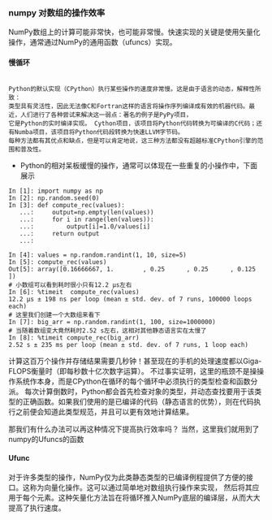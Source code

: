 ### numpy 对数组的操作效率
NumPy数组上的计算可能非常快，也可能非常慢。快速实现的关键是使用矢量化操作，通常通过NumPy的通用函数（ufuncs）实现。

#### 慢循环
```
 
Python的默认实现（CPython）执行某些操作的速度非常慢。这是由于语言的动态，解释性所致：
类型具有灵活性，因此无法像C和Fortran这样的语言将操作序列编译成有效的机器代码。最近，人们进行了各种尝试来解决这一弱点：著名的例子是PyPy项目，
它是Python的实时编译实现。 Cython项目，该项目将Python代码转换为可编译的C代码；还有Numba项目，该项目将Python代码段转换为快速LLVM字节码。
每种方法都有其优点和缺点，但是可以肯定地说，这三种方法都没有超越标准CPython引擎的范围和普及性。
```
* Python的相对呆板缓慢的操作，通常可以体现在一些重复的小操作中，下面展示

```ipyno
In [1]: import numpy as np
In [2]: np.random.seed(0)
In [3]: def compute_rec(values):
   ...:     output=np.empty(len(values))
   ...:     for i in range(len(values)):
   ...:         output[i]=1.0/values[i]
   ...:     return output
   ...: 

In [4]: values = np.random.randint(1, 10, size=5)
In [5]: compute_rec(values)
Out[5]: array([0.16666667, 1.        , 0.25      , 0.25      , 0.125     ])
# 小数组可以看到耗时很小只有12.2 µs左右
In [6]: %timeit  compute_rec(values)
12.2 µs ± 198 ns per loop (mean ± std. dev. of 7 runs, 100000 loops each)
# 这里我们创建一个大数组来看下
In [7]: big_arr = np.random.randint(1, 100, size=1000000)
# 当随着数组变大竟然耗时2.52 s左右，这相对其他静态语言实在太慢了
In [8]: %timeit compute_rec(big_arr)
2.52 s ± 235 ms per loop (mean ± std. dev. of 7 runs, 1 loop each)
```
计算这百万个操作并存储结果需要几秒钟！甚至现在的手机的处理速度都以Giga-FLOPS衡量时（即每秒数十亿次数字运算）。
不过事实证明，这里的瓶颈不是操操作系统作本身，而是CPython在循环的每个循环中必须执行的类型检查和函数分派。
每次计算倒数时，Python都会首先检查对象的类型，并动态查找要用于该类型的正确函数。如果我们使用的是已编译的代码（静态语言的优势），则在代码执行之前便会知道此类型规范，并且可以更有效地计算结果。

那我们有什么办法可以再这种情况下提高执行效率吗？ 当然，这里我们就用到了numpy的Ufuncs的函数
#### Ufunc

  对于许多类型的操作，NumPy仅为此类静态类型的已编译例程提供了方便的接口。这称为向量化操作。这可以通过简单地对数组执行操作来实现，
然后将其应用于每个元素。这种矢量化方法旨在将循环推入NumPy底层的编译层，从而大大提高了执行速度。
